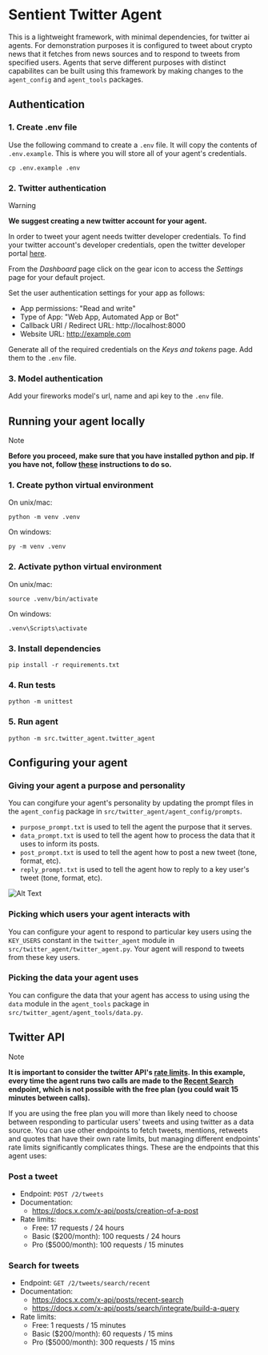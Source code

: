 # Sentient Twitter Agent
This is a lightweight framework, with minimal dependencies, for twitter ai agents. For demonstration purposes it is configured to tweet about crypto news that it fetches from news sources and to respond to tweets from specified users. Agents that serve different purposes with distinct capabilites can be built using this framework by making changes to the `agent_config` and `agent_tools` packages.


## Authentication
### 1. Create .env file
Use the following command to create a `.env` file. It will copy the contents of `.env.example`. This is where you will store all of your agent's credentials.
```
cp .env.example .env
```

### 2. Twitter authentication
> [!WARNING]
> **We suggest creating a new twitter account for your agent.**

In order to tweet your agent needs twitter developer credentials. To find your twitter account's developer credentials, open the twitter developer portal [here](https://developer.x.com/en/portal/dashboard).

From the *Dashboard* page click on the gear icon to access the *Settings* page for your default project.

Set the user authentication settings for your app as follows: 
- App permissions: "Read and write"
- Type of App: "Web App, Automated App or Bot"
- Callback URI / Redirect URL: http://localhost:8000
- Website URL: http://example.com

Generate all of the required credentials on the *Keys and tokens* page. Add them to the `.env` file.


### 3. Model authentication
Add your fireworks model's url, name and api key to the `.env` file.


## Running your agent locally
> [!NOTE]
> **Before you proceed, make sure that you have installed python and pip. If you have not, follow [these](https://packaging.python.org/en/latest/tutorials/installing-packages/) instructions to do so.**

### 1. Create python virtual environment
On unix/mac:
```
python -m venv .venv
```

On windows:
```
py -m venv .venv
```

### 2. Activate python virtual environment
On unix/mac:
```
source .venv/bin/activate
```

On windows:
```
.venv\Scripts\activate
```

### 3. Install dependencies
```
pip install -r requirements.txt
```

### 4. Run tests
```
python -m unittest
```

### 5. Run agent
```
python -m src.twitter_agent.twitter_agent
```


## Configuring your agent
### Giving your agent a purpose and personality
You can congifure your agent's personality by updating the prompt files in the `agent_config` package in `src/twitter_agent/agent_config/prompts`.
- `purpose_prompt.txt` is used to tell the agent the purpose that it serves.
- `data_prompt.txt` is used to tell the agent how to process the data that it uses to inform its posts.
- `post_prompt.txt` is used to tell the agent how to post a new tweet (tone, format, etc).
- `reply_prompt.txt` is used to tell the agent how to reply to a key user's tweet (tone, format, etc).
  
![Alt Text](https://media2.giphy.com/media/v1.Y2lkPTc5MGI3NjExeHdrNzJpNjl0eGNzdGVxYWk4cG1pMDFsYjd5bmh3eWV3aHNnOW55cyZlcD12MV9pbnRlcm5hbF9naWZfYnlfaWQmY3Q9Zw/Pu5F5t64WNKYE/giphy.gif)

### Picking which users your agent interacts with
You can configure your agent to respond to particular key users using the `KEY_USERS` constant in the `twitter_agent` module in `src/twitter_agent/twitter_agent.py`. Your agent will respond to tweets from these key users.

### Picking the data your agent uses
You can configure the data that your agent has access to using using the `data` module in the `agent_tools` package in `src/twitter_agent/agent_tools/data.py`.


## Twitter API
> [!NOTE]
> **It is important to consider the twitter API's [rate limits](https://docs.x.com/x-api/fundamentals/rate-limits#v2-limits). In this example, every time the agent runs two calls are made to the [Recent Search](https://docs.x.com/x-api/posts/recent-search) endpoint, which is not possible with the free plan (you could wait 15 minutes between calls).** 

If you are using the free plan you will more than likely need to choose between responding to particular users' tweets and using twitter as a data source. You can use other endpoints to fetch tweets, mentions, retweets and quotes that have their own rate limits, but managing different endpoints' rate limits significantly complicates things. These are the endpoints that this agent uses:

### Post a tweet
- Endpoint: `POST /2/tweets`
- Documentation:
    - https://docs.x.com/x-api/posts/creation-of-a-post
- Rate limits:
    - Free: 17 requests / 24 hours
    - Basic ($200/month): 100 requests / 24 hours
    - Pro ($5000/month): 100 requests / 15 minutes

### Search for tweets
- Endpoint: `GET /2/tweets/search/recent`
- Documentation:
    - https://docs.x.com/x-api/posts/recent-search
    - https://docs.x.com/x-api/posts/search/integrate/build-a-query
- Rate limits:
    - Free: 1 requests / 15 minutes
    - Basic ($200/month): 60 requests / 15 mins
    - Pro ($5000/month): 300 requests / 15 mins